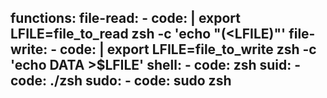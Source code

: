 functions:
  file-read:
    - code: |
        export LFILE=file_to_read
        zsh -c 'echo "$(<$LFILE)"'
  file-write:
    - code: |
        export LFILE=file_to_write
        zsh -c 'echo DATA >$LFILE'
  shell:
    - code: zsh
  suid:
    - code: ./zsh
  sudo:
    - code: sudo zsh
---
